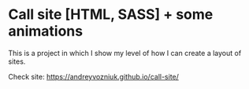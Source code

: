 # Call site [HTML, SASS] + some animations

This is a project in which I show my level of how I can create a layout of sites.

Check site: https://andreyvozniuk.github.io/call-site/
